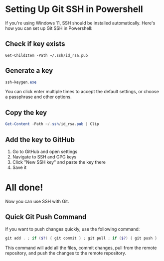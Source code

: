 # Setting Up Git SSH in Powershell
If you're using Windows 11, SSH should be installed automatically. Here's how you can set up Git SSH in Powershell:

## Check if key exists
```
Get-ChildItem -Path ~/.ssh/id_rsa.pub
```
## Generate a key
```powershell
ssh-keygen.exe
```
You can click enter multiple times to accept the default settings, or choose a passphrase and other options.

## Copy the key

```powershell
Get-Content -Path ~/.ssh/id_rsa.pub | Clip
```
## Add the key to GitHub
1. Go to GitHub and open settings
2. Navigate to SSH and GPG keys
3. Click "New SSH key" and paste the key there
4. Save it

# All done!
Now you can use SSH with Git.

## Quick Git Push Command
If you want to push changes quickly, use the following command:
```powershell
git add . ; if ($?) { git commit } ; git pull ; if ($?) { git push }
```
This command will add all the files, commit changes, pull from the remote repository, and push the changes to the remote repository.